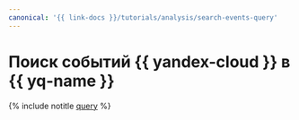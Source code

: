 ```yaml
---
canonical: '{{ link-docs }}/tutorials/analysis/search-events-query'
---
```


# Поиск событий {{ yandex-cloud }} в {{ yq-name }}

{% include notitle [query](../../_tutorials/analysis/search-events-query.md) %}